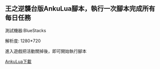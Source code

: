 ## 王之逆襲台版AnkuLua腳本，執行一次腳本完成所有每日任務

測試機器:BlueStacks

解析度: 1280*720

進入遊戲把活動關掉後，即可開始執行腳本


[AnkuLua下載](http://ankulua-tw.boards.net/thread/2/ankulua)
